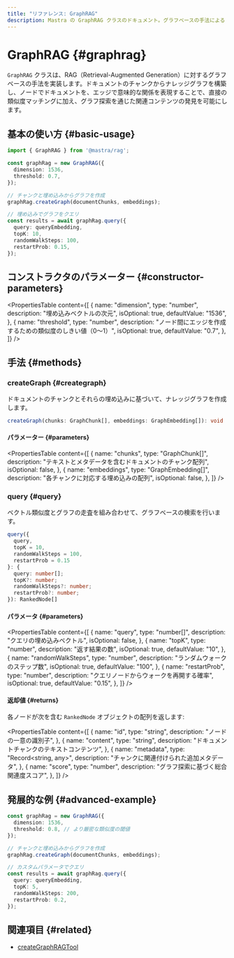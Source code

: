 ```yaml
---
title: "リファレンス: GraphRAG"
description: Mastra の GraphRAG クラスのドキュメント。グラフベースの手法による Retrieval-Augmented Generation を実装しています。
---
```


# GraphRAG \{#graphrag\}

`GraphRAG` クラスは、RAG（Retrieval-Augmented Generation）に対するグラフベースの手法を実装します。ドキュメントのチャンクからナレッジグラフを構築し、ノードでドキュメントを、エッジで意味的な関係を表現することで、直接の類似度マッチングに加え、グラフ探索を通じた関連コンテンツの発見を可能にします。

## 基本の使い方 \{#basic-usage\}

```typescript
import { GraphRAG } from '@mastra/rag';

const graphRag = new GraphRAG({
  dimension: 1536,
  threshold: 0.7,
});

// チャンクと埋め込みからグラフを作成
graphRag.createGraph(documentChunks, embeddings);

// 埋め込みでグラフをクエリ
const results = await graphRag.query({
  query: queryEmbedding,
  topK: 10,
  randomWalkSteps: 100,
  restartProb: 0.15,
});
```

## コンストラクタのパラメーター \{#constructor-parameters\}

<PropertiesTable
  content={[
{
name: "dimension",
type: "number",
description: "埋め込みベクトルの次元",
isOptional: true,
defaultValue: "1536",
},
{
name: "threshold",
type: "number",
description:
"ノード間にエッジを作成するための類似度のしきい値（0〜1）",
isOptional: true,
defaultValue: "0.7",
},
]}
/>

## 手法 \{#methods\}

### createGraph \{#creategraph\}

ドキュメントのチャンクとそれらの埋め込みに基づいて、ナレッジグラフを作成します。

```typescript
createGraph(chunks: GraphChunk[], embeddings: GraphEmbedding[]): void
```

#### パラメーター \{#parameters\}

<PropertiesTable
  content={[
{
name: "chunks",
type: "GraphChunk[]",
description: "テキストとメタデータを含むドキュメントのチャンク配列",
isOptional: false,
},
{
name: "embeddings",
type: "GraphEmbedding[]",
description: "各チャンクに対応する埋め込みの配列",
isOptional: false,
},
]}
/>

### query \{#query\}

ベクトル類似度とグラフの走査を組み合わせて、グラフベースの検索を行います。

```typescript
query({
  query,
  topK = 10,
  randomWalkSteps = 100,
  restartProb = 0.15
}: {
  query: number[];
  topK?: number;
  randomWalkSteps?: number;
  restartProb?: number;
}): RankedNode[]
```

#### パラメータ \{#parameters\}

<PropertiesTable
  content={[
{
name: "query",
type: "number[]",
description: "クエリの埋め込みベクトル",
isOptional: false,
},
{
name: "topK",
type: "number",
description: "返す結果の数",
isOptional: true,
defaultValue: "10",
},
{
name: "randomWalkSteps",
type: "number",
description: "ランダムウォークのステップ数",
isOptional: true,
defaultValue: "100",
},
{
name: "restartProb",
type: "number",
description: "クエリノードからウォークを再開する確率",
isOptional: true,
defaultValue: "0.15",
},
]}
/>

#### 返却値 \{#returns\}

各ノードが次を含む `RankedNode` オブジェクトの配列を返します:

<PropertiesTable
  content={[
{
name: "id",
type: "string",
description: "ノードの一意の識別子",
},
{
name: "content",
type: "string",
description: "ドキュメントチャンクのテキストコンテンツ",
},
{
name: "metadata",
type: "Record<string, any>",
description: "チャンクに関連付けられた追加メタデータ",
},
{
name: "score",
type: "number",
description: "グラフ探索に基づく総合関連度スコア",
},
]}
/>

## 発展的な例 \{#advanced-example\}

```typescript
const graphRag = new GraphRAG({
  dimension: 1536,
  threshold: 0.8, // より厳密な類似度の閾値
});

// チャンクと埋め込みからグラフを作成
graphRag.createGraph(documentChunks, embeddings);

// カスタムパラメータでクエリ
const results = await graphRag.query({
  query: queryEmbedding,
  topK: 5,
  randomWalkSteps: 200,
  restartProb: 0.2,
});
```

## 関連項目 \{#related\}

* [createGraphRAGTool](../tools/graph-rag-tool)
